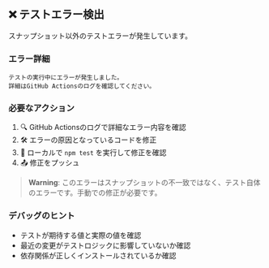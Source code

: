 <!-- PR_SNAPSHOT_UPDATE_BOT_COMMENT -->
## ❌ テストエラー検出

スナップショット以外のテストエラーが発生しています。

### エラー詳細
```
テストの実行中にエラーが発生しました。
詳細はGitHub Actionsのログを確認してください。
```

### 必要なアクション
1. 🔍 GitHub Actionsのログで詳細なエラー内容を確認
2. 🛠️ エラーの原因となっているコードを修正
3. 🔄 ローカルで `npm test` を実行して修正を確認
4. 📤 修正をプッシュ

> **Warning**: このエラーはスナップショットの不一致ではなく、テスト自体のエラーです。手動での修正が必要です。

### デバッグのヒント
- テストが期待する値と実際の値を確認
- 最近の変更がテストロジックに影響していないか確認
- 依存関係が正しくインストールされているか確認